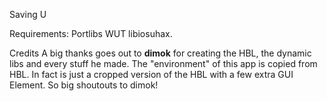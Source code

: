 Saving U


Requirements: Portlibs WUT libiosuhax.


Credits
A big thanks goes out to <b>dimok</b> for creating the HBL, the dynamic libs and every stuff he made. The "environment" of this app is copied from HBL. In fact is just a cropped version of the HBL with a few extra GUI Element. So big shoutouts to dimok!

